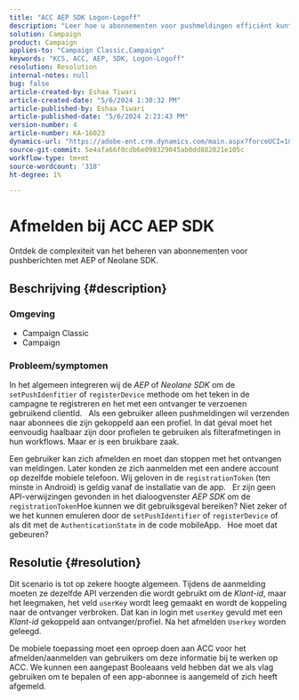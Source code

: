 ```yaml
---
title: "ACC AEP SDK Logon-Logoff"
description: "Leer hoe u abonnementen voor pushmeldingen efficiënt kunt beheren met AEP of Neolane SDK."
solution: Campaign
product: Campaign
applies-to: "Campaign Classic,Campaign"
keywords: "KCS, ACC, AEP, SDK, Logon-Logoff"
resolution: Resolution
internal-notes: null
bug: false
article-created-by: Eshaa Tiwari
article-created-date: "5/6/2024 1:30:32 PM"
article-published-by: Eshaa Tiwari
article-published-date: "5/6/2024 2:23:43 PM"
version-number: 4
article-number: KA-16023
dynamics-url: "https://adobe-ent.crm.dynamics.com/main.aspx?forceUCI=1&pagetype=entityrecord&etn=knowledgearticle&id=d17ca6ca-ac0b-ef11-9f8a-6045bd006793"
source-git-commit: 5e4afa66f0cdb6e098329045ab0dd882021e105c
workflow-type: tm+mt
source-wordcount: '318'
ht-degree: 1%

---
```


# Afmelden bij ACC AEP SDK


Ontdek de complexiteit van het beheren van abonnementen voor pushberichten met AEP of Neolane SDK.

## Beschrijving {#description}


### <b>Omgeving</b>

- Campaign Classic
- Campaign


### <b>Probleem/symptomen</b>

In het algemeen integreren wij de *AEP* of *Neolane SDK* om de `setPushIdenfitier` of `registerDevice` methode om het teken in de campagne te registreren en het met een ontvanger te verzoenen gebruikend clientId.
 
Als een gebruiker alleen pushmeldingen wil verzenden naar abonnees die zijn gekoppeld aan een profiel. In dat geval moet het eenvoudig haalbaar zijn door profielen te gebruiken als filterafmetingen in hun workflows. Maar er is een bruikbare zaak.

Een gebruiker kan zich afmelden en moet dan stoppen met het ontvangen van meldingen. Later konden ze zich aanmelden met een andere account op dezelfde mobiele telefoon. Wij geloven in de `registrationToken` (ten minste in Android) is geldig vanaf de installatie van de app.
 
Er zijn geen API-verwijzingen gevonden in het dialoogvenster *AEP SDK* om de `registrationToken`Hoe kunnen we dit gebruiksgeval bereiken? Niet zeker of we het kunnen emuleren door de `setPushIdentifier` of `registerDevice` of als dit met de `AuthenticationState` in de code mobileApp.
 
Hoe moet dat gebeuren?


## Resolutie {#resolution}


Dit scenario is tot op zekere hoogte algemeen. Tijdens de aanmelding moeten ze dezelfde API verzenden die wordt gebruikt om de *Klant-id*, maar het leegmaken, het veld `userKey` wordt leeg gemaakt en wordt de koppeling naar de ontvanger verbroken. Dat kan in login met `userKey` gevuld met een *Klant-id* gekoppeld aan ontvanger/profiel. Na het afmelden `Userkey` worden geleegd.

De mobiele toepassing moet een oproep doen aan ACC voor het afmelden/aanmelden van gebruikers om deze informatie bij te werken op ACC. We kunnen een aangepast Booleaans veld hebben dat we als vlag gebruiken om te bepalen of een app-abonnee is aangemeld of zich heeft afgemeld.
